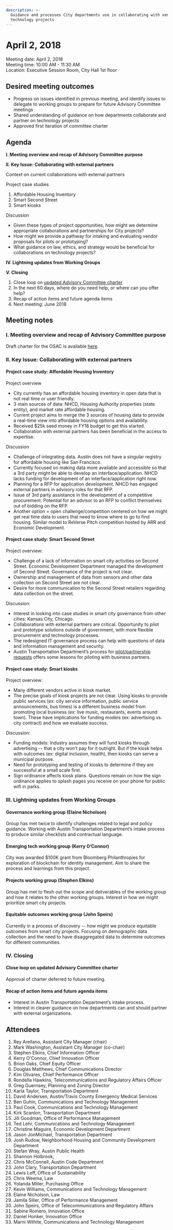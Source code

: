 ```yaml
---
description: >-
  Guidance and processes City departments use in collaborating with vendors on
  technology projects
---
```


# April 2, 2018

Meeting date: April 2, 2018  
Meeting time: 10:00 AM - 11:30 AM  
Location: Executive Session Room, City Hall 1st floor

## **Desired meeting outcomes**

* Progress on issues identified in previous meeting, and identify issues to delegate to working groups to prepare for future Advisory Committee meetings
* Shared understanding of guidance on how departments collaborate and partner on technology projects
* Approved first iteration of committee charter

## **Agenda**

**I. Meeting overview and recap of Advisory Committee purpose**

**II. Key Issue: Collaborating with external partners**

Context on current collaborations with external partners

Project case studies

1. Affordable Housing Inventory
2. Smart Second Street
3. Smart kiosks

Discussion

* Given these types of project opportunities, how might we determine appropriate collaborations and partnerships for City projects?
* How might we provide a pathway for intaking and evaluating vendor  proposals for pilots or prototyping?
* What guidance on law, ethics, and strategy would be beneficial for collaborations on technology projects?

**IV. Lightning updates from Working Groups**

**V. Closing**

1. Close loop on [updated Advisory Committee charter](https://docs.google.com/document/d/1fwKLo_9YXwOKRKyaOxN1Wxc6i8cirTH24qIVpYsVW2E/edit?usp=sharing)
2. In the next 60 days, where do you need help, or where can you offer help?
3. Recap of action items and future agenda items
4. Next meeting: June 2018

## Meeting notes

### **I. Meeting overview and recap of Advisory Committee purpose**

Draft charter for the OSAC is available [here](https://docs.google.com/document/d/1fwKLo_9YXwOKRKyaOxN1Wxc6i8cirTH24qIVpYsVW2E/edit?usp=sharing).

### **II. Key Issue: Collaborating with external partners**

#### **Project case study: Affordable Housing Inventory**

Project overview

* City currently has an affordable housing inventory in open data that is not real time or user friendly.
* 3 main sources of data: NHCD, Housing Authority properties \(state entity\), and market rate affordable housing.
* Current project aims to merge the 3 sources of housing data to provide a real-time view into affordable housing options and availability.
* Received $25k seed money in FY18 budget to get this started.
* Collaboration with external partners has been beneficial in the access to expertise.

Discussion

* Challenge of integrating data. Austin does not have a singular registry for affordable housing like San Francisco.
* Currently focused on making data more available and accessible so that a 3rd party might be able to develop an interface/application. NHCD lacks funding for development of an interface/application right now.
* Planning for a RFP for application development. NHCD has engaged external partners in advisory roles for that RFP.
* Issue of 3rd party assistance in the development of a competitive procurement. Potential for an advisor to an RFP to conflict themselves out of bidding on the RFP.
* Another option = open challenge/competition centered on how we might get real time data to users that need to know where to go to find housing. Similar model to ReVerse Pitch competition hosted by ARR and Economic Development.

#### **Project case study: Smart Second Street**

Project overview:

* Challenge of a lack of information on smart city activities on Second Street. Economic Development Department managed the development of Second Street. Governance of the project is not clear.
* Ownership and management of data from sensors and other data collection on Second Street are not clear.
* Desire for more communication to the Second Street retailers regarding data collection on the street.

Discussion:

* Interest in looking into case studies in smart city governance from other cities: Kansas City, Chicago.
* Collaborations with external partners are critical. Opportunity to pilot and prototype solutions outside of government, with more flexible procurement and technology processes.
* The redesigned IT governance process can help with questions of data and information management and security.
* Austin Transportation Department’s process for [pilot/partnership requests](https://www.surveymonkey.com/r/COA_P3_Intake) offers some lessons for piloting with business partners.

#### **Project case study: Smart kiosks**

Project overview:

* Many different vendors active in kiosk market.
* The precise goals of kiosk projects are not clear. Using kiosks to provide public services \(ex: city service information, public service announcements, bus times\) is a different business model from promoting local business \(ex: live music, restaurants, events around town\). These have implications for funding models \(ex: advertising vs. city contract\) and how we evaluate success.

Discussion:

* Funding models: Industry assumes they will fund kiosks through advertising -- that a city won’t pay for it outright. But if the kiosk helps with outcomes \(ex: digital inclusion, health\), then kiosks can serve a municipal purpose.
* Need for prototyping and testing of kiosks to determine if they are successful at a small scale first.
* Sign ordinance affects kiosk plans. Questions remain on how the sign ordinance applies to splash pages you receive on your phone for public wifi in parks.

### **III. Lightning updates from Working Groups**

#### **Governance working group \(Elaine Nicholson\)**

Group has met twice to identify challenges related to legal and policy guidance. Working with Austin Transportation Department’s intake process to produce similar checklists and contractual language.

#### **Emerging tech working group \(Kerry O’Connor\)**

City was awarded $100K grant from Bloomberg Philanthropies for exploration of blockchain for identity management. Aim to share the process and learnings from this project.

#### **Projects working group \(Stephen Elkins\)**

Group has met to flesh out the scope and deliverables of the working group and how it relates to the other working groups. Interest in how we might prioritize smart city projects.

#### **Equitable outcomes working group \(John Speirs\)**

Currently in a process of discovery -- how might we produce equitable outcomes from smart city projects. Focusing on demographic data collection and the need to have disaggregated data to determine outcomes for different communities.

### **IV. Closing**

#### Close loop on updated Advisory Committee charter

Approval of charter deferred to future meeting.

#### **Recap of action items and future agenda items**

* Interest in Austin Transportation Department’s intake process.
* Interest in clearer guidance on how departments can and should partner with external organizations.

## **Attendees**

1. Rey Arellano, Assistant City Manager \(chair\)
2. Mark Washington, Assistant City Manager \(co-chair\)
3. Stephen Elkins, Chief Information Officer
4. Kerry O'Connor, Chief Innovation Officer
5. Brion Oaks, Chief Equity Officer
6. Douglas Matthews, Chief Communications Director
7. Kim Olivares, Chief Performance Officer
8. Rondella Hawkins, Telecommunications and Regulatory Affairs Officer
9. Greg Guernsey, Planning and Zoning Director
10. Karla Taylor, Transportation Department
11. David Andersen, Austin/Travis County Emergency Medical Services
12. Ben Guhin, Communications and Technology Management
13. Paul Cook, Communications and Technology Management
14. Kirk Scanlon, Transportation Department
15. Jill Goodman, Office of Performance Management
16. Ted Lehr, Communications and Technology Management
17. Christine Maguire, Economic Development Department
18. Jason JonMichael, Transportation Department
19. Josh Rudow, Neighborhood Housing and Community Development Department
20. Stefan Wray, Austin Public Health
21. Shannon Holbrook,
22. Chris McConnell, Austin Code Department
23. John Clary, Transportation Department
24. Lewis Leff, Office of Sustainability
25. Chris Weema, Law
26. Yolanda Miller, Purchasing Office
27. Kevin Williams, Communications and Technology Management
28. Elaine Nicholson, Law
29. Jamila  Siller, Office of Performance Management
30. John Speirs, Office of Telecommunications and Regulatory Affairs
31. Sabine Romero, Innovation Office
32. Daniel Honker, Innovation Office
33. Marni Wilhite, Communications and Technology Management


